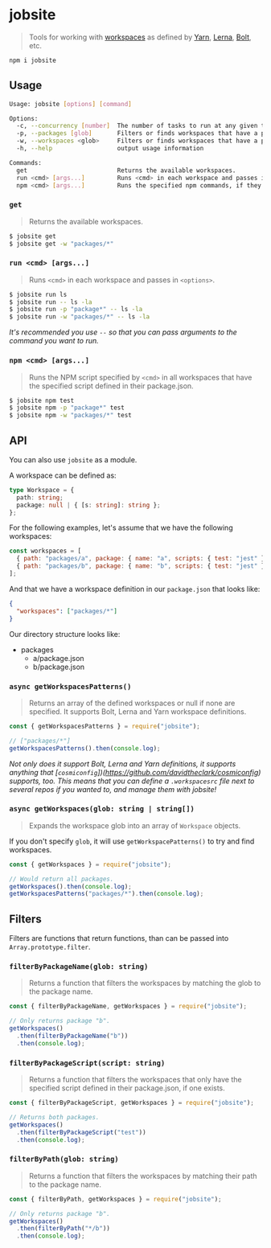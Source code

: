 # jobsite

> Tools for working with [workspaces](https://yarnpkg.com/en/docs/workspaces) as
> defined by [Yarn](https://yarnpkg.com/en/), [Lerna](https://lerna.js.org/),
> [Bolt](http://boltpkg.com/), etc.

```sh
npm i jobsite
```

## Usage

```sh
Usage: jobsite [options] [command]

Options:
  -c, --concurrency [number]  The number of tasks to run at any given time. If true, then as many threads as possible are used.
  -p, --packages [glob]       Filters or finds workspaces that have a package.json and name that match the specified glob. If true, then it operates on all packages that have a name.
  -w, --workspaces <glob>     Filters or finds workspaces that have a path that match the specified glob.
  -h, --help                  output usage information

Commands:
  get                         Returns the available workspaces.
  run <cmd> [args...]         Runs <cmd> in each workspace and passes in <options>.
  npm <cmd> [args...]         Runs the specified npm commands, if they exist.
```

### `get`

> Returns the available workspaces.

```sh
$ jobsite get
$ jobsite get -w "packages/*"
```

### `run <cmd> [args...]`

> Runs `<cmd>` in each workspace and passes in `<options>`.

```sh
$ jobsite run ls
$ jobsite run -- ls -la
$ jobsite run -p "package*" -- ls -la
$ jobsite run -w "packages/*" -- ls -la
```

_It's recommended you use `--` so that you can pass arguments to the command you
want to run._

### `npm <cmd> [args...]`

> Runs the NPM script specified by `<cmd>` in all workspaces that have the
> specified script defined in their package.json.

```sh
$ jobsite npm test
$ jobsite npm -p "package*" test
$ jobsite npm -w "packages/*" test
```

## API

You can also use `jobsite` as a module.

A workspace can be defined as:

```ts
type Workspace = {
  path: string;
  package: null | { [s: string]: string };
};
```

For the following examples, let's assume that we have the following workspaces:

```js
const workspaces = [
  { path: "packages/a", package: { name: "a", scripts: { test: "jest" } } },
  { path: "packages/b", package: { name: "b", scripts: { test: "jest" } } }
];
```

And that we have a workspace definition in our `package.json` that looks like:

```json
{
  "workspaces": ["packages/*"]
}
```

Our directory structure looks like:

- packages
  - a/package.json
  - b/package.json

### `async getWorkspacesPatterns()`

> Returns an array of the defined workspaces or null if none are specified. It
> supports Bolt, Lerna and Yarn workspace definitions.

```js
const { getWorkspacesPatterns } = require("jobsite");

// ["packages/*"]
getWorkspacesPatterns().then(console.log);
```

_Not only does it support Bolt, Lerna and Yarn definitions, it supports anything
that [`cosmiconfig`])(https://github.com/davidtheclark/cosmiconfig) supports,
too. This means that you can define a `.workspacesrc` file next to several repos
if you wanted to, and manage them with jobsite!_

### `async getWorkspaces(glob: string | string[])`

> Expands the workspace glob into an array of `Workspace` objects.

If you don't specify `glob`, it will use `getWorkspacePatterns()` to try and
find workspaces.

```js
const { getWorkspaces } = require("jobsite");

// Would return all packages.
getWorkspaces().then(console.log);
getWorkspacesPatterns("packages/*").then(console.log);
```

## Filters

Filters are functions that return functions, than can be passed into
`Array.prototype.filter`.

### `filterByPackageName(glob: string)`

> Returns a function that filters the workspaces by matching the glob to the
> package name.

```js
const { filterByPackageName, getWorkspaces } = require("jobsite");

// Only returns package "b".
getWorkspaces()
  .then(filterByPackageName("b"))
  .then(console.log);
```

### `filterByPackageScript(script: string)`

> Returns a function that filters the workspaces that only have the specified
> script defined in their package.json, if one exists.

```js
const { filterByPackageScript, getWorkspaces } = require("jobsite");

// Returns both packages.
getWorkspaces()
  .then(filterByPackageScript("test"))
  .then(console.log);
```

### `filterByPath(glob: string)`

> Returns a function that filters the workspaces by matching their path to the
> package name.

```js
const { filterByPath, getWorkspaces } = require("jobsite");

// Only returns package "b".
getWorkspaces()
  .then(filterByPath("*/b"))
  .then(console.log);
```
